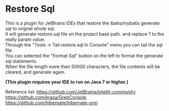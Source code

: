 Restore Sql
===============

This is a plugin for JetBrains IDEs that restore the ibatis/mybatis generate sql to orignal whole sql.  
It will generate restore.sql file on the project base path. and replace ? to the really param value.  
Through the "Tools -> Tail restore.sql In Console" menu you can tail the sql file.  
You can selected the "Format Sql" button on the left to format the generate sql statements.  
When the file length more then 50000 characters, the file contents will be cleared, and generate again.  
  
**(This plugin requires your IDE to run on Java 7 or higher.)**  

Reference list:
https://github.com/JetBrains/intellij-community  
https://github.com/krasa/GrepConsole  
https://github.com/hibernate/hibernate-orm  
